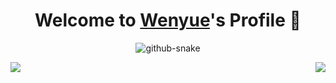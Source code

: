 <p align="center">
  <h1 align="center">Welcome to <a href="https://github.com/Dualbricks">Wenyue</a>'s Profile 👋</h1>
</p>
<p align="center">
<picture>
  <source media="(prefers-color-scheme: dark)" srcset="https://raw.githubusercontent.com/dualbricks/dualbricks/output/github-snake-dark.svg" />
  <source media="(prefers-color-scheme: light)" srcset="https://raw.githubusercontent.com/dualbricks/dualbricks/output/github-snake.svg" />
  <img alt="github-snake" src="github-snake.svg" />
</picture>
</p>

<p align="center">
<a>
  <img align="left" src="https://adorable-irradiated-apricot.glitch.me/top-langs/?username=dualbricks&hide=Jupyter+Notebook&layout=compact&theme=transparent"/>
</a>
<a>
  <img align="right" src="https://adorable-irradiated-apricot.glitch.me/?username=dualbricks&theme=transparent" />
</a>
</p>





<!--
**dualbricks/dualbricks** is a ✨ _special_ ✨ repository because its `README.md` (this file) appears on your GitHub profile.

Here are some ideas to get you started:

- 🔭 I’m currently working on ...
- 🌱 I’m currently learning ...
- 👯 I’m looking to collaborate on ...
- 🤔 I’m looking for help with ...
- 💬 Ask me about ...
- 📫 How to reach me: ...
- 😄 Pronouns: ...
- ⚡ Fun fact: ...
-->
